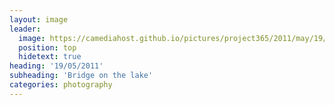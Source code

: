 ```yaml
---
layout: image
leader:
  image: https://camediahost.github.io/pictures/project365/2011/may/19/190511.jpg
  position: top
  hidetext: true
heading: '19/05/2011'
subheading: 'Bridge on the lake'
categories: photography
---
```

